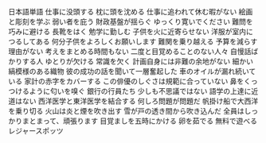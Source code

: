 日本語単語
仕事に没頭する
枕に頭を沈める
仕事に追われて休む暇がない
絵画と彫刻を学ぶ
弱い者を庇う
財政基盤が揺らぐ
ゆっくり寛いでください
難問を巧みに避ける
長靴をはく
勉学に勤しむ
子供を火に近寄らせない
洋服が室内につるしてある
何分子供をよろしくお願いします
難関を乗り越える
予算を減らす理由がない
考えをまとめる時間もない
二度と目覚めることのない人々
自慢話ばかりする人
ゆとりが欠ける
常識を欠く
計画自身には非難の余地がない
細かい縞模様のある織物
彼の成功の話を聞いて一層奮起した
車のオイルが漏れ続いている
家計の赤字をカバーする
この俳優のしぐさは規範に合っていない
鼻をくっつけるように匂いを嗅ぐ
銀行の行員たち
少しも不思議ではない
語学の上達に近道はない
西洋医学と東洋医学を結合する
何しろ問題が問題だ
帆掛け船で大西洋を乗り切る
火山は炎と煙を吹き出す
雪が戸の透き間から吹き込んだ
全員はしっかりまとまって、頑張ります
目覚ましを五時にかける
卵を茹でる
無料で遊べるレジャースポッツ




































